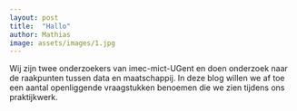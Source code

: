 ```yaml
---
layout: post
title:  "Hallo"
author: Mathias
image: assets/images/1.jpg
---
```

Wij zijn twee onderzoekers van imec-mict-UGent en doen onderzoek naar de raakpunten tussen data en maatschappij. In deze blog willen we af toe een aantal openliggende vraagstukken benoemen die we zien tijdens ons praktijkwerk.

